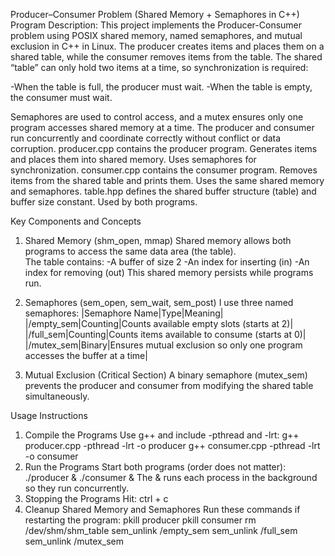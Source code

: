 Producer–Consumer Problem (Shared Memory + Semaphores in C++)
Program Description:
This project implements the  Producer-Consumer problem using POSIX shared memory, named semaphores, and mutual exclusion in C++ in Linux. The producer creates items and places them on a shared table, while the consumer removes items from the table.
The shared “table” can only hold two items at a time, so synchronization is required:

-When the table is full, the producer must wait.
-When the table is empty, the consumer must wait.

Semaphores are used to control access, and a mutex ensures only one program accesses shared memory at a time.
The producer and consumer run concurrently and coordinate correctly without conflict or data corruption.
producer.cpp contains the producer program. Generates items and places them into shared memory. Uses semaphores for synchronization.
consumer.cpp contains the consumer program. Removes items from the shared table and prints them. Uses the same shared memory and semaphores.
table.hpp defines the shared buffer structure (table) and buffer size constant. Used by both programs.

Key Components and Concepts

1. Shared Memory (shm_open, mmap)
Shared memory allows both programs to access the same data area (the table).  
The table contains:
-A buffer of size 2
-An index for inserting (in)
-An index for removing (out)
This shared memory persists while programs run.

2. Semaphores (sem_open, sem_wait, sem_post)
I use three named semaphores:
|Semaphore Name|Type|Meaning|
|/empty_sem|Counting|Counts available empty slots (starts at 2)|
|/full_sem|Counting|Counts items available to consume (starts at 0)|
|/mutex_sem|Binary|Ensures mutual exclusion so only one program accesses the buffer at a time|

3. Mutual Exclusion (Critical Section)
A binary semaphore (mutex_sem) prevents the producer and consumer from modifying the shared table simultaneously.

Usage Instructions

1. Compile the Programs
Use g++ and include -pthread and -lrt:
g++ producer.cpp -pthread -lrt -o producer
g++ consumer.cpp -pthread -lrt -o consumer
2. Run the Programs
Start both programs (order does not matter):
./producer & ./consumer &
The & runs each process in the background so they run concurrently.
3. Stopping the Programs
Hit:
ctrl + c
4. Cleanup Shared Memory and Semaphores
Run these commands if restarting the program:
pkill producer
pkill consumer
rm /dev/shm/shm_table
sem_unlink /empty_sem
sem_unlink /full_sem
sem_unlink /mutex_sem
